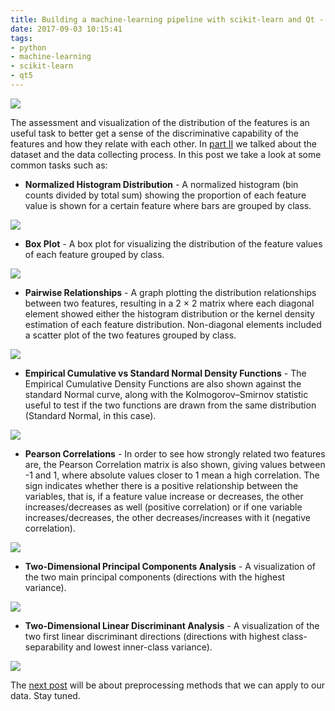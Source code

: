 ```yaml
---
title: Building a machine-learning pipeline with scikit-learn and Qt - Part III
date: 2017-09-03 10:15:41
tags: 
- python
- machine-learning
- scikit-learn
- qt5
---
```


![](/images/dev.png)

The assessment and visualization of the distribution of the features is an useful task to better get a sense of the discriminative capability of the features and how they relate with each other. In [part II](/2017/09/02/ml-pipeline-2/) we talked about the dataset and the data collecting process. In this post we take a look at some common tasks such as:

* **Normalized Histogram Distribution** - A normalized histogram (bin counts divided by total sum) showing the proportion of each feature value is shown for a certain feature where bars are grouped by class.

![](/images/ml-pipeline/feature-inspection-hist.png)

* **Box Plot** - A box plot for visualizing the distribution of the feature values of each feature grouped by class.

![](/images/ml-pipeline/feature-inspection-boxplot.png)

* **Pairwise Relationships** - A graph plotting the distribution relationships between two features, resulting in a 2 × 2 matrix where each diagonal element showed either the histogram distribution or the kernel density estimation of each feature distribution. Non-diagonal elements included a scatter plot of the two features grouped by class.

![](/images/ml-pipeline/feature-inspection-pairwise.png)

* **Empirical Cumulative vs Standard Normal Density Functions** - The Empirical Cumulative Density Functions are also shown against the standard Normal curve, along with the Kolmogorov–Smirnov statistic useful to test if the two functions are drawn from the same distribution (Standard Normal, in this case).

![](/images/ml-pipeline/feature-inspection-edf.png)

* **Pearson Correlations** - In order to see how strongly related two features are, the Pearson Correlation matrix is also shown, giving values between -1 and 1, where absolute values closer to 1 mean a high correlation. The sign indicates whether there is a positive relationship between the variables, that is, if a feature value increase or decreases, the other increases/decreases as well (positive correlation) or if one variable increases/decreases, the other decreases/increases with it (negative correlation).

![](/images/ml-pipeline/feature-inspection-pearson.png)

* **Two-Dimensional Principal Components Analysis** - A visualization of the two main principal components (directions with the highest variance).

![](/images/ml-pipeline/feature-inspection-pca.png)

* **Two-Dimensional Linear Discriminant Analysis** - A visualization of the two first linear discriminant directions (directions with highest class-separability and lowest inner-class variance).

![](/images/ml-pipeline/feature-inspection-lda.png)

The [next post]() will be about preprocessing methods that we can apply to our data. Stay tuned.